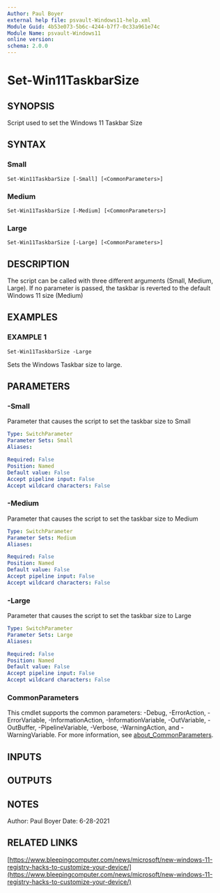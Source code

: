 ```yaml
---
Author: Paul Boyer
external help file: psvault-Windows11-help.xml
Module Guid: 4b53e073-5b6c-4244-b7f7-0c33a961e74c
Module Name: psvault-Windows11
online version:
schema: 2.0.0
---
```


# Set-Win11TaskbarSize

## SYNOPSIS
Script used to set the Windows 11 Taskbar Size

## SYNTAX

### Small
```
Set-Win11TaskbarSize [-Small] [<CommonParameters>]
```

### Medium
```
Set-Win11TaskbarSize [-Medium] [<CommonParameters>]
```

### Large
```
Set-Win11TaskbarSize [-Large] [<CommonParameters>]
```

## DESCRIPTION
The script can be called with three different arguments (Small, Medium, Large).
If no parameter is passed, the taskbar is reverted to the default Windows 11 size (Medium)

## EXAMPLES

### EXAMPLE 1
```
Set-Win11TaskbarSize -Large
```

Sets the Windows Taskbar size to large.

## PARAMETERS

### -Small
Parameter that causes the script to set the taskbar size to Small

```yaml
Type: SwitchParameter
Parameter Sets: Small
Aliases:

Required: False
Position: Named
Default value: False
Accept pipeline input: False
Accept wildcard characters: False
```

### -Medium
Parameter that causes the script to set the taskbar size to Medium

```yaml
Type: SwitchParameter
Parameter Sets: Medium
Aliases:

Required: False
Position: Named
Default value: False
Accept pipeline input: False
Accept wildcard characters: False
```

### -Large
Parameter that causes the script to set the taskbar size to Large

```yaml
Type: SwitchParameter
Parameter Sets: Large
Aliases:

Required: False
Position: Named
Default value: False
Accept pipeline input: False
Accept wildcard characters: False
```

### CommonParameters
This cmdlet supports the common parameters: -Debug, -ErrorAction, -ErrorVariable, -InformationAction, -InformationVariable, -OutVariable, -OutBuffer, -PipelineVariable, -Verbose, -WarningAction, and -WarningVariable. For more information, see [about_CommonParameters](http://go.microsoft.com/fwlink/?LinkID=113216).

## INPUTS

## OUTPUTS

## NOTES
Author: Paul Boyer
Date: 6-28-2021

## RELATED LINKS

[https://www.bleepingcomputer.com/news/microsoft/new-windows-11-registry-hacks-to-customize-your-device/](https://www.bleepingcomputer.com/news/microsoft/new-windows-11-registry-hacks-to-customize-your-device/)

